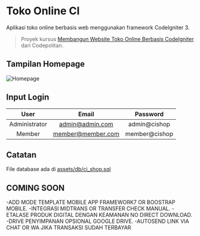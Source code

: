 # Toko Online CI

Aplikasi toko online berbasis web menggunakan framework CodeIgniter 3.

> Proyek kursus [Membangun Website Toko Online Berbasis CodeIgniter](https://codepolitan.com/course/intro/membangun-website-toko-online-berbasis-codeigniter/) dari Codepolitan.

## Tampilan Homepage

<img src="https://i.ibb.co/44TqPrJ/Annotation-2020-04-26-063829.png" alt="Homepage">

## Input Login

|      User     |       Email      	|    Password   |
|:-------------:|:-----------------:|:-------------:|
| Administrator | admin@admin.com  	| admin@cishop	|
| Member        | member@member.com	| member@cishop	|

## Catatan

File database ada di [assets/db/ci_shop.sql](./assets/db/ci_shop.sql)


## COMING SOON
-ADD MODE TEMPLATE MOBILE APP FRAMEWORK7 OR BOOSTRAP MOBILE.
-INTEGRASI MIDTRANS OR TRANSFER CHECK MANUAL.
-ETALASE PRODUK DIGITAL DENGAN KEAMANAN NO DIRECT DOWNLOAD.
-DRIVE PENYIMPANAN OPSIONAL GOOGLE DRIVE.
-AUTOSEND LINK VIA CHAT OR WA JIKA TRANSAKSI SUDAH TERBAYAR 
